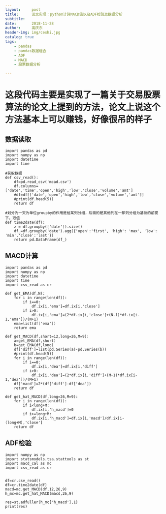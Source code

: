 ```yaml
---
layout:     post
title:      论文实现：python计算MACD值以及ADF检验及数据分析
subtitle:  
date:       2018-11-28
author:     高庆东
header-img: img/ceshi.jpg
catalog: true
tags:
    - pandas
    - pandas数据组合
    - ADF
    - MACD
    - 股票数据分析
    
---
```



# 这段代码主要是实现了一篇关于交易股票算法的论文上提到的方法，论文上说这个方法基本上可以赚钱，好像很吊的样子
## 数据读取

    import pandas as pd
    import numpy as np
    import datetime
    import time

    #获取数据
    def csv_read():
        df=pd.read_csv('mcad.csv')
        df.columns=['date','time','open','high','low','close','volume','amt']
        #df=df[['date','open','high','low','close','volume','amt']]
        #print(df.head(5))
        return df

    #划分为一天为单位groupby的作用是给某列分组，后面的是其他列在一那列分组为基础的前提下，取值
    def time2date(df):
        z = df.groupby(['date']).size()
        df_=df.groupby('date').agg({'open':'first', 'high': 'max', 'low': 'min','close':'last'})
        return pd.DataFrame(df_)
        
## MACD计算
    import pandas as pd
    import numpy as np
    import datetime
    import time
    import csv_read as cr

    def get_EMA(df,N):
        for i in range(len(df)):
            if i==0:
                df.ix[i,'ema']=df.ix[i,'close']
            if i>0:
                df.ix[i,'ema']=(2*df.ix[i,'close']+(N-1)*df.ix[i-1,'ema'])/(N+1)
        ema=list(df['ema'])
        return ema

    def get_MACD(df,short=12,long=26,M=9):
        a=get_EMA(df,short)
        b=get_EMA(df,long)
        df['diff']=list(pd.Series(a)-pd.Series(b))
        #print(df.head(5))
        for i in range(len(df)):
            if i==0:
                df.ix[i,'dea']=df.ix[i,'diff']
            if i>0:
                df.ix[i,'dea']=(2*df.ix[i,'diff']+(M-1)*df.ix[i-1,'dea'])/(M+1)
        df['macd']=2*(df['diff']-df['dea'])
        return df

    def get_hat_MACD(df,long=26,M=9):
        for i in range(len(df)):
            if i<long+M:
                df.ix[i,'h_macd']=0
            if i>=long+M:
                df.ix[i,'h_macd']=df.ix[i,'macd']/df.ix[i-(long+M),'close']
        return df


## ADF检验
    import numpy as np
    import statsmodels.tsa.stattools as st
    import macd_cal as mc 
    import csv_read as cr


    df=cr.csv_read()
    df=cr.time2date(df)
    macd=mc.get_MACD(df,12,26,9)
    h_mc=mc.get_hat_MACD(macd,26,9)

    res=st.adfuller(h_mc['h_macd'],1)
    print(res)
